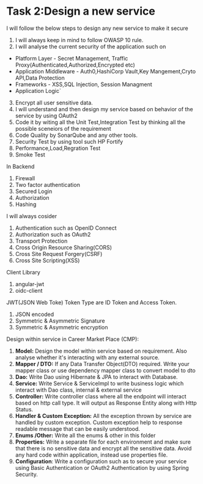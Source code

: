# Task 2:Design a new service
I will follow the below steps to design any new service to make it secure

1) I will always keep in mind to follow OWASP 10 rule.
2) I will analyse the current  security of the application such on 
- Platform Layer - Secret Management, Traffic Proxy(Authenticated,Authorized,Encrypted etc)
- Application Middleware - Auth0,HashiCorp Vault,Key Mangement,Cryto API,Data Protection
- Frameworks - XSS,SQL Injection, Session Managment
- Application Logic`
3) Encrypt all user sensitive data.
4) I will understand and then design my service based on behavior of the service by using OAuth2
5) Code it by witing all the Unit Test,Integration Test by thinking all the possible sceneiors of the requirement
6) Code Quality by SonarQube and any other tools.
7) Security Test by using tool such HP Fortify
8) Performance,Load,Regration Test
9) Smoke Test

In Backend
1) Firewall
2) Two factor authentication
3) Secured Login
4) Authorization
5) Hashing

I will always cosider
1) Authentication such as OpenID Connect
2) Authorization such as OAuth2
3) Transport Protection
4) Cross Origin Resource Sharing(CORS)
5) Cross Site Request Forgery(CSRF)
6) Cross Site Scripting(XSS)

Client Library
1) angular-jwt
2) oidc-client

JWT(JSON Web Toke) Token Type are ID Token and Access Token.
1) JSON encoded
2) Symmetric & Asymmetric Signature
3) Symmetric & Asymmetric encryption

Design within service in Career Market Place (CMP):
1) **Model:** Design the model within service based on requirement. Also analyse whether it's interacting with any external source.
2) **Mapper / DTO:** If any Data Transfer Object(DTO) required. Write your mapper class or use dependency mapper class to convert model to dto
3) **Dao:** Write Dao using Hibernate & JPA to interact with Database.
4) **Service:** Write Service & ServiceImpl to write business logic which interact with Dao class, internal & external service
5) **Controller:** Write controller class where all the endpoint will interact based on http call type. It will output as Response Entity along with Http Status.
6) **Handler & Custom Exception:** All the exception thrown by service are handled by custom exception. Custom exception help to response readable message that can be easily understood.
7) **Enums /Other:** Write all the enums & other in this folder
8) **Properties:** Write a separate file for each environment and make sure that there is no sensitive data and encrypt all the sensitive data. Avoid any hard code within application, instead use properties file.
9) **Configuration**: Write a configuration such as to secure your service using Basic Authentication or OAuth2 Authentication by using Spring Security.


